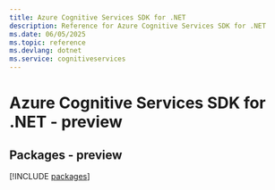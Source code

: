 ```yaml
---
title: Azure Cognitive Services SDK for .NET
description: Reference for Azure Cognitive Services SDK for .NET
ms.date: 06/05/2025
ms.topic: reference
ms.devlang: dotnet
ms.service: cognitiveservices
---
```

# Azure Cognitive Services SDK for .NET - preview
## Packages - preview
[!INCLUDE [packages](cognitive-services-index.md)]